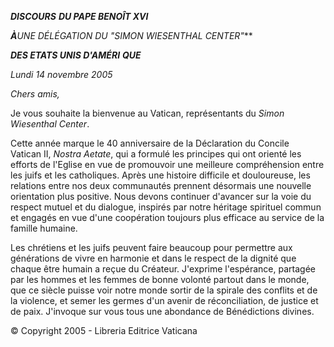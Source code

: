 ***DISCOURS*** ***DU PAPE BENOÎT XVI***

***À**UNE DÉLÉGATION DU "SIMON WIESENTHAL CENTER"***

***DES ETATS UNIS D'AMÉRI*** ***QUE***

*Lundi 14 novembre 2005*

*Chers amis,*

Je vous souhaite la bienvenue au Vatican, représentants du *Simon Wiesenthal Center*.

Cette année marque le 40 anniversaire de la Déclaration du Concile Vatican II, *Nostra Aetate*, qui a formulé les principes qui ont orienté les efforts de l'Eglise en vue de promouvoir une meilleure compréhension entre les juifs et les catholiques. Après une histoire difficile et douloureuse, les relations entre nos deux communautés prennent désormais une nouvelle orientation plus positive. Nous devons continuer d'avancer sur la voie du respect mutuel et du dialogue, inspirés par notre héritage spirituel commun et engagés en vue d'une coopération toujours plus efficace au service de la famille humaine.

Les chrétiens et les juifs peuvent faire beaucoup pour permettre aux générations de vivre en harmonie et dans le respect de la dignité que chaque être humain a reçue du Créateur. J'exprime l'espérance, partagée par les hommes et les femmes de bonne volonté partout dans le monde, que ce siècle puisse voir notre monde sortir de la spirale des conflits et de la violence, et semer les germes d'un avenir de réconciliation, de justice et de paix. J'invoque sur vous tous une abondance de Bénédictions divines.

© Copyright 2005 - Libreria Editrice Vaticana